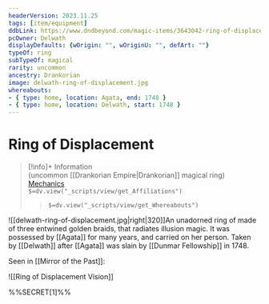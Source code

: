 ```yaml
---
headerVersion: 2023.11.25
tags: [item/equipment]
ddbLink: https://www.dndbeyond.com/magic-items/3643042-ring-of-displacement
pcOwner: Delwath
displayDefaults: {wOrigin: "", wOriginU: "", defArt: ""}
typeOf: ring
subTypeOf: magical
rarity: uncommon
ancestry: Drankorian
image: delwath-ring-of-displacement.jpg
whereabouts:
- { type: home, location: Agata, end: 1748 }
- { type: home, location: Delwath, start: 1748 }
---
```

# Ring of Displacement
>[!info]+ Information  
> (uncommon [[Drankorian Empire|Drankorian]] magical ring)  
> [Mechanics](https://www.dndbeyond.com/magic-items/3643042-ring-of-displacement)  
> `$=dv.view("_scripts/view/get_Affiliations")`  
>> `$=dv.view("_scripts/view/get_Whereabouts")`

![[delwath-ring-of-displacement.jpg|right|320]]An unadorned ring of made of three entwined golden braids, that radiates illusion magic. It was possessed by [[Agata]] for many years, and carried on her person. Taken by [[Delwath]] after [[Agata]] was slain by [[Dunmar Fellowship]] in 1748. 

Seen in [[Mirror of the Past]]: 

![[Ring of Displacement Vision]]

%%SECRET[1]%%